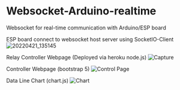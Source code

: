 # Websocket-Arduino-realtime
Websocket for real-time communication with Arduino/ESP board

ESP board connect to websocket host server using SocketIO-Client
![20220421_135145](https://user-images.githubusercontent.com/94983485/165022621-f9810722-8503-40ec-a94f-9ac184cedaa9.jpg)

Relay Controller Webpage (Deployed via heroku node.js)
![Capture](https://user-images.githubusercontent.com/94983485/165022874-250e6bfe-e53c-4478-9d12-6f952d864d1e.PNG)

Controller Webpage (bootstrap 5)
![Control Page](https://user-images.githubusercontent.com/94983485/168050340-fa8fc56c-aa4c-4590-9328-dfaabbaa69e4.PNG)

Data Line Chart (chart.js)
![Chart](https://user-images.githubusercontent.com/94983485/168476472-15254232-320e-4e88-96de-6d0ecdee9a88.PNG)

